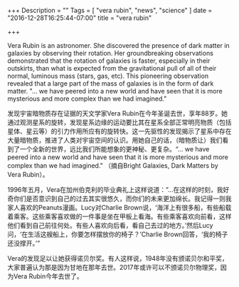+++
Description = ""
Tags = [
  "vera rubin",
  "news",
  "science"
]
date = "2016-12-28T16:25:44-07:00"
title = "vera rubin"

+++

Vera Rubin is an astronomer. She discovered the presence of dark matter in galaxies by observing their rotation. Her groundbreaking observations demonstrated that the rotation of galaxies is faster, especially in their outskirts, than what is expected from the gravitational pull of all of their normal, luminous mass (stars, gas, etc). This pioneering observation revealed that a large part of the mass of galaxies is in the form of dark matter. "... we have peered into a new world and have seen that it is more mysterious and more complex than we had imagined."

发现宇宙暗物质存在证据的天文学家Vera Rubin在今年圣诞去世，享年88岁。她通过观测星系的旋转，发现星系边缘的运动要比其在星系全部正常明亮物质（包括星体、星云等）的引力作用所应有的旋转快。这一先驱性的发现揭示了星系中存在大量暗物质，推进了人类对宇宙空间的认识。用她自己的话，（暗物质让）我们看到了一个全新的世界，远比我们所能想象的更神秘、更复杂。“... we have peered into a new world and have seen that it is more mysterious and more complex than we had imagined." （摘自Bright Galaxies, Dark Matters by Vera Rubin）。

1996年五月，Vera在加州伯克利的毕业典礼上这样说道：”...在这样的时刻，我好奇你们是否意识到自己的过去其实很悠久，而你们的未来更加绵长。我记得一则我家人喜欢的Peanuts漫画。Lucy对Charlie Brown说，‘海洋上有很多船，有些船载着乘客。这些乘客喜欢做的一件事是坐在甲板上看海。有些乘客喜欢向前看，这样他们看到自己前往何处。有些人喜欢向后看，看自己去过的地方。’然后Lucy问，‘在生活这艘船上，你要怎样摆放你的椅子？’Charlie Brown回答，‘我的椅子还没撑开。’”

Vera的发现足以让她获得诺贝尔奖。有人这样说，1948年没有颁诺贝尔和平奖，大家普遍认为那是因为甘地在那年去世。2017年或许可以不颁诺贝尔物理奖，因为Vera Rubin今年去世了。

